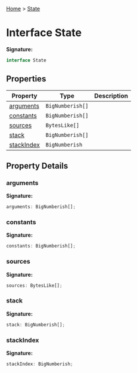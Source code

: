 [Home](../index.md) &gt; [State](./state.md)

# Interface State


<b>Signature:</b>

```typescript
interface State 
```

## Properties

|  Property | Type | Description |
|  --- | --- | --- |
|  [arguments](./state.md#arguments-property) | `BigNumberish[]` |  |
|  [constants](./state.md#constants-property) | `BigNumberish[]` |  |
|  [sources](./state.md#sources-property) | `BytesLike[]` |  |
|  [stack](./state.md#stack-property) | `BigNumberish[]` |  |
|  [stackIndex](./state.md#stackIndex-property) | `BigNumberish` |  |

## Property Details

<a id="arguments-property"></a>

### arguments

<b>Signature:</b>

```typescript
arguments: BigNumberish[];
```

<a id="constants-property"></a>

### constants

<b>Signature:</b>

```typescript
constants: BigNumberish[];
```

<a id="sources-property"></a>

### sources

<b>Signature:</b>

```typescript
sources: BytesLike[];
```

<a id="stack-property"></a>

### stack

<b>Signature:</b>

```typescript
stack: BigNumberish[];
```

<a id="stackIndex-property"></a>

### stackIndex

<b>Signature:</b>

```typescript
stackIndex: BigNumberish;
```

